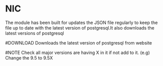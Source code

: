 # NIC
The module has been built for updates the JSON file regularly
to keep the file up to date with the latest version of postgresql.It also
downloads the latest versions of postgresql

#DOWNLOAD
Downloads the latest version of postgresql from website

#NOTE
Check all major versions are having X in it if not add to it. 
(e.g)
Change the 9.5 to 9.5X
